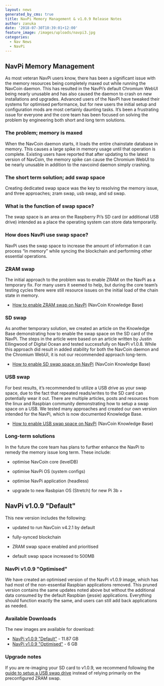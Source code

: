 ```yaml
---
layout: news
generated_by_cms: true
title: NavPi Memory Management & v1.0.9 Release Notes
author: zanuka
date: '2018-07-30T10:39:01+12:00'
feature_image: /images/uploads/navpi3.jpg
categories:
  - Nav News
  - NavPi
---
```

## NavPi Memory Management

As most veteran NavPi users know, there has been a significant issue with the memory resources being completely maxed out while running the NavCoin daemon. This has resulted in the NavPi’s default Chromium WebUI being nearly unusable and has also caused the daemon to crash on new installations and upgrades.  Advanced users of the NavPi have tweaked their systems for optimised performance, but for new users the initial setup and configuration mods are most certainly daunting tasks. It’s been a frustrating issue for everyone and the core team has been focused on solving the problem by engineering both short and long term solutions.

### The problem; memory is maxed

When the NavCoin daemon starts, it loads the entire chainstate database in memory. This causes a large spike in memory usage until that operation is complete. Existing users have reported that after updating to the latest version of NavCoin, the memory spike can cause the Chromium WebUI to be nearly unusable in addition to the navcoind daemon simply crashing. 

### The short term solution; add swap space

Creating dedicated swap space was the key to resolving the memory issue, and three approaches; zram swap, usb swap, and sd swap.

### What is the function of swap space?

The swap space is an area on the Raspberry Pi’s SD card (or additional USB drive) intended as a place the operating system can store data temporarily.  

### How does NavPi use swap space?

NavPi uses the swap space to increase the amount of information it can process “in memory” while syncing the blockchain and performing other essential operations.

### ZRAM swap

The initial approach to the problem was to enable ZRAM on the NavPi as a temporary fix. For many users it seemed to help, but during the core team’s testing cycles there were still resource issues on the initial load of the chain state in memory. 
- [How to enable ZRAM swap on NavPi](https://info.navcoin.org/knowledge-base/enable-zram-navpi/) (NavCoin Knowledge Base)

### SD swap

As another temporary solution, we created an article on the Knowledge Base demonstrating how to enable the swap space on the SD card of the NavPi. The steps in the article were based on an article written by Justin Ellingwood of Digital Ocean and tested successfully on NavPi v1.0.8. While this approach did result in added stability for both the NavCoin daemon and the Chromium WebUI, it is not our recommended approach long-term.
- [How to enable SD swap space on NavPi](https://info.navcoin.org/knowledge-base/navpi-sd-swap/) (NavCoin Knowledge Base)

### USB swap

For best results, it’s recommended to utilize a USB drive as your swap space, due to the fact that repeated reads/writes to the SD card can potentially wear it out. There are multiple articles, posts and resources from the linux and Raspbian community demonstrating how to setup a swap space on a USB. We tested many approaches and created our own version intended for the NavPi, which is now documented Knowledge Base.
- [How to enable USB swap space on NavPi](https://info.navcoin.org/knowledge-base/navpi-usb-swap/) (NavCoin Knowledge Base)


### Long-term solutions

In the future the core team has plans to further enhance the NavPi to remedy the memory issue long term. These include: 

- optimise NavCoin core (levelDB)

- optimise NavPi OS (system configs)

- optimise NavPi application (headless)

- upgrade to new Rasbpian OS (Stretch) for new Pi 3b +



## NavPi v1.0.9 "Default"

This new version includes the following:

- updated to run NavCoin v4.2.1 by default

- fully-synced blockchain

- ZRAM swap space enabled and prioritised

- default swap space increased to 500MB

### NavPi v1.0.9 "Optimised"

We have created an optimised version of the NavPi v1.0.9 image, which has had most of the non-essential Raspbian applications removed. This pruned version contains the same updates noted above but without the additional data consumed by the default Raspbian (jessie) applications. Everything should function exactly the same, and users can still add back applications as needed.

### Available Downloads

The new images are available for download:
- [NavPi v1.0.9 "Default"](https://nav.nyc3.digitaloceanspaces.com/navpi/navpi_1.0.8.img) - 11.87 GB
- [NavPi v1.0.9 "Optimised"](https://nav.nyc3.digitaloceanspaces.com/navpi/navpi_1.0.8.img) - 6 GB


### Upgrade notes

If you are re-imaging your SD card to v1.0.9, we recommend following the [guide to setup a USB swap drive](https://info.navcoin.org/knowledge-base/navpi-usb-swap/) instead of relying primarily on the preconfigured ZRAM swap.
